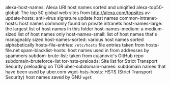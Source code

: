alexa-host-names: Alexa URI host names sorted and uniqified
alexa-top50-global: The top 50 global web sites from http://alexa.com/topsites
av-update-hosts: anti-virus signature update host names
common-intranet-hosts: host names commonly found on private intranets
host-names-large: the largest list of host names in this folder
host-names-medium: a medium-sized list of host names only
host-names-small: list of host names that's manageably sized
host-names-sorted: various host names sorted alphabetically
hosts-file-entries: `/etc/hosts` file entries taken from hosts-file.net
spam-blacklist-hosts: host names used in from addresses by spammers
subdom-brute-list: taken from cujanovic's GitHub repo subdomain-bruteforce-list
tor-hsts-preloads: Site list for Strict Transport Security preloading on TOR
uber-subdomain-names: subdomain names that have been used by uber.com
wget-hsts-hosts: HSTS (Strict Transport Security) host names saved by GNU `wget`
